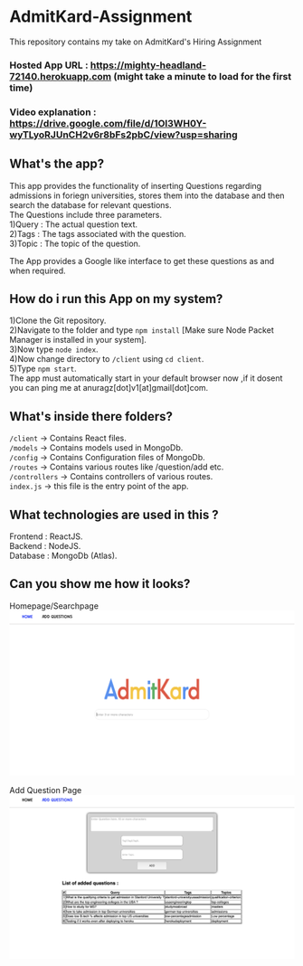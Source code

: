 # AdmitKard-Assignment
This repository contains my take on AdmitKard's Hiring Assignment

### Hosted App URL : https://mighty-headland-72140.herokuapp.com   (might take a minute to load for the first time)
### Video explanation : https://drive.google.com/file/d/1Ol3WH0Y-wyTLyoRJUnCH2v6r8bFs2pbC/view?usp=sharing

## What's the app?
This app provides the functionality of inserting Questions regarding admissions in foriegn universities, stores them into the database and then search the database for relevant questions.  
The Questions include three parameters.  
1)Query : The actual question text.  
2)Tags  : The tags associated with the question.  
3)Topic : The topic of the question.  

The App provides a Google like interface to get these questions as and when required.

## How do i run this App on my system?
1)Clone the Git repository.  
2)Navigate to the folder and type `npm install` [Make sure Node Packet Manager is installed in your system].  
3)Now type `node index`.  
4)Now change directory to `/client` using `cd client`.  
5)Type `npm start`.  
The app must automatically start in your default browser now ,if it dosent you can ping me at anuragz[dot]v1[at]gmail[dot]com. 

## What's inside there folders?
`/client` -> Contains React files.  
`/models` -> Contains models used in MongoDb.  
`/config` -> Contains Configuration files of MongoDb.   
`/routes` -> Contains various routes like /question/add etc.   
`/controllers` -> Contains controllers of various routes.    
`index.js` -> this file is the entry point of the app.   

## What technologies are used in this ?
Frontend : ReactJS.  
Backend  : NodeJS.   
Database : MongoDb (Atlas). 


## Can you show me how it looks?
Homepage/Searchpage
![Homepage/Search](logoak.png)

Add Question Page   
![Add Question page](addquestion.png)
